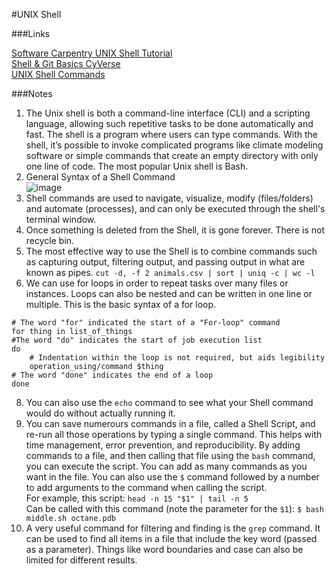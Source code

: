 #UNIX Shell

###Links

[Software Carpentry UNIX Shell Tutorial](https://swcarpentry.github.io/shell-novice/index.html)                                                                 
[Shell & Git Basics CyVerse](https://foss.cyverse.org/00_basics/)                                                                                                      
[UNIX Shell Commands](https://drive.google.com/file/d/1LcvPbvkkYcssL65ZuwfsRVrzk6GqjB5m/view?usp=sharing)

###Notes

1. The Unix shell is both a command-line interface (CLI) and a scripting language, allowing such repetitive tasks to be done automatically and fast. The shell is a program where users can type commands. With the shell, it’s possible to invoke complicated programs like climate modeling software or simple commands that create an empty directory with only one line of code. The most popular Unix shell is Bash.
2. General Syntax of a Shell Command                                                                                                                                  
![image](https://github.com/agoel11/KEYS2023/assets/81878922/e48a13a1-72ee-43b0-9777-3abb94a5dee0)
3. Shell commands are used to navigate, visualize, modify (files/folders) and automate (processes), and can only be executed through the shell's terminal window.
4. Once something is deleted from the Shell, it is gone forever. There is not recycle bin.
5. The most effective way to use the Shell is to combine commands such as capturing output, filtering output, and passing output in what are known as pipes.  `cut -d, -f 2 animals.csv | sort | uniq -c | wc -l`
6. We can use for loops in order to repeat tasks over many files or instances. Loops can also be nested and can be written in one line or multiple. This is the basic syntax of a for loop.
```
# The word "for" indicated the start of a "For-loop" command
for thing in list_of_things 
#The word "do" indicates the start of job execution list
do 
    # Indentation within the loop is not required, but aids legibility
    operation_using/command $thing 
# The word "done" indicates the end of a loop
done
```
8. You can also use the `echo` command to see what your Shell command would do without actually running it.
9. You can save numerours commands in a file, called a Shell Script, and re-run all those operations by typing a single command. This helps with time management, error prevention, and reproducibility. By adding commands to a file, and then calling that file using the `bash` command, you can execute the script. You can add as many commands as you want in the file. You can also use the `$` command followed by a number to add arguments to the command when calling the script.                                                                                                                                                                                     
For example, this script: `head -n 15 "$1" | tail -n 5`                                                                                                                                                                      
Can be called with this command (note the parameter for the `$1`): `$ bash middle.sh octane.pdb`
10. A very useful command for filtering and finding is the `grep` command. It can be used to find all items in a file that include the key word (passed as a parameter). Things like word boundaries and case can also be limited for different results.
